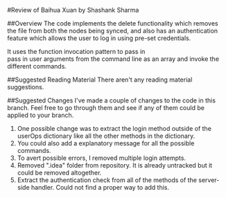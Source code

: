 #Review of Baihua Xuan by Shashank Sharma

##Overview
The code implements the delete functionality 
which removes the file from both the nodes being synced, and also has an authentication feature which allows the user to log in using pre-set credentials.

It uses the function invocation pattern to pass in  
pass in user arguments from the command line as an array and invoke the different commands.

##Suggested Reading Material
There aren't any reading material suggestions.

##Suggested Changes
I've made a couple of changes to the code in this branch. Feel free to go through them and see if any of them could be applied to your branch.

1. One possible change was to extract the login method outside of the userOps dictionary like all the other methods in the dictionary.
2. You could also add a explanatory message for all the possible commands.
3. To avert possible errors, I removed multiple login attempts.
4. Removed ".idea" folder from repository. It is already untracked but it could be removed altogether.
5. Extract the authentication check from all of the methods of the server-side handler. Could not find a proper way to add this.
